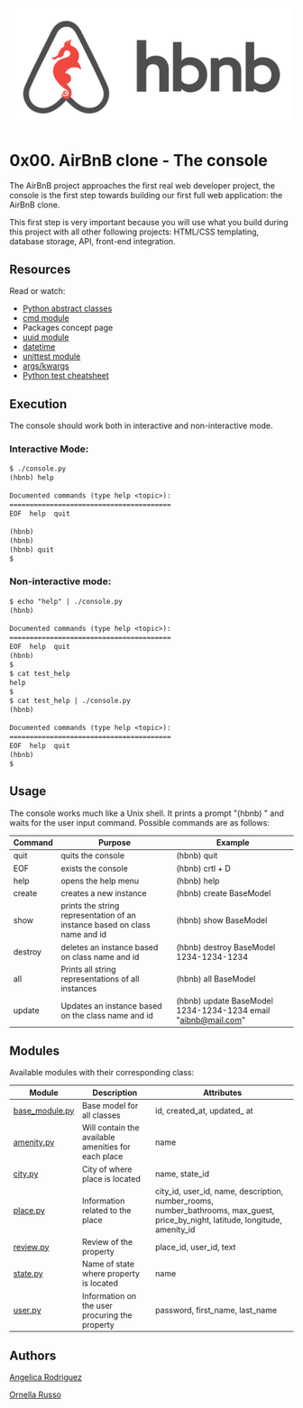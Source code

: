 ![AirBnB Clone project logo for Holberton School](logo.png "Holberton logo for AirBnb Clone project")
# 0x00. AirBnB clone - The console

The AirBnB project approaches the first real web developer project, the console is the 
first step towards building our first full web application: the AirBnB clone. 

This first step is very important because you will use what you build during this project 
with all other following projects: HTML/CSS templating, database storage, API, 
front-end integration.

## Resources

Read or watch:

- [Python abstract classes](https://intranet.hbtn.io/rltoken/5Dv7z90qa94hYqtPRCe_wA)
- [cmd module](https://intranet.hbtn.io/rltoken/7dj8WbEE01SwPY2Qxy_Ixg)
- Packages concept page
- [uuid module](https://intranet.hbtn.io/rltoken/xJhjt-mMAchNu5WOb2X6DQ)
- [datetime](https://intranet.hbtn.io/rltoken/aEuCrtCn7p5xaYbNRM8ccQ)
- [unittest module](https://intranet.hbtn.io/rltoken/XfOae8zIhTiKYFMTF98qLg)
- [args/kwargs](https://intranet.hbtn.io/rltoken/jQd3P_uSO0FeU6jlN-z5mg)
- [Python test cheatsheet](https://intranet.hbtn.io/rltoken/WPlydsqB0PG0uVcixemv9A)

## Execution

The console should work both in interactive and non-interactive mode.

### Interactive Mode:
```
$ ./console.py
(hbnb) help

Documented commands (type help <topic>):
========================================
EOF  help  quit

(hbnb) 
(hbnb) 
(hbnb) quit
$
```

### Non-interactive mode:

```
$ echo "help" | ./console.py
(hbnb)

Documented commands (type help <topic>):
========================================
EOF  help  quit
(hbnb) 
$
$ cat test_help
help
$
$ cat test_help | ./console.py
(hbnb)

Documented commands (type help <topic>):
========================================
EOF  help  quit
(hbnb) 
$
```
## Usage
The console works much like a Unix shell. It prints a prompt "(hbnb) " and waits for the user input command.
Possible commands are as follows:

| Command | Purpose                                                                    | Example                                                       |
|---------|----------------------------------------------------------------------------|---------------------------------------------------------------|
| quit    | quits the console                                                          | (hbnb) quit                                                   |
| EOF     | exists the console                                                         | (hbnb) crtl + D                                               |
| help    | opens the help menu                                                        | (hbnb) help                                                   |         
| create  | creates a new instance                                                     | (hbnb) create BaseModel                                       |
| show    | prints the string representation of an instance based on class name and id | (hbnb) show BaseModel                                         |
| destroy | deletes an instance based on class name and id                             | (hbnb) destroy BaseModel 1234-1234-1234                       |
| all     | Prints all string representations of all instances                         | (hbnb) all BaseModel                                          |
| update  | Updates an instance based on the class name and id                         | (hbnb) update BaseModel 1234-1234-1234 email "aibnb@mail.com" |

## Modules

Available modules with their corresponding class:

| Module                                                                                   | Description                                         | Attributes                                                                                                                      |
|------------------------------------------------------------------------------------------|-----------------------------------------------------|---------------------------------------------------------------------------------------------------------------------------------|
| [base_module.py](https://github.com/Ella711/AirBnB_clone/blob/main/models/base_model.py) | Base model for all classes                          | id, created_at, updated_ at                                                                                                     |
| [amenity.py](https://github.com/Ella711/AirBnB_clone/blob/main/models/amenity.py)        | Will contain the available amenities for each place | name                                                                                                                            |
| [city.py](https://github.com/Ella711/AirBnB_clone/blob/main/models/city.py)              | City of where place is located                      | name, state_id                                                                                                                  |
| [place.py](https://github.com/Ella711/AirBnB_clone/blob/main/models/place.py)            | Information related to the place                    | city_id, user_id, name, description, number_rooms, number_bathrooms, max_guest, price_by_night, latitude, longitude, amenity_id |
| [review.py](https://github.com/Ella711/AirBnB_clone/blob/main/models/review.py)          | Review of the property                              | place_id, user_id, text                                                                                                         |
| [state.py](https://github.com/Ella711/AirBnB_clone/blob/main/models/state.py)            | Name of state where property is located             | name                                                                                                                            |
| [user.py](https://github.com/Ella711/AirBnB_clone/blob/main/models/user.py)              | Information on the user procuring the property      | password, first_name, last_name                                                                                                 |

## Authors


[Angelica Rodriguez](https://github.com/angelicarm3)

[Ornella Russo](https://github.com/Ella711)


